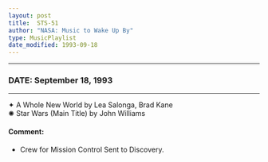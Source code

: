 ```yaml
---
layout: post
title:  STS-51
author: "NASA: Music to Wake Up By"
type: MusicPlaylist
date_modified: 1993-09-18
---
```


----
### DATE: September 18, 1993
----
✦ A Whole New World by Lea Salonga, Brad Kane  &nbsp;<br />✺ Star Wars (Main Title) by John Williams

#### Comment:
* Crew for Mission Control
Sent to Discovery.
